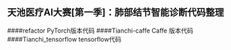
## 天池医疗AI大赛[第一季]：肺部结节智能诊断代码整理
####refactor PyTorch版本代码
####Tianchi-caffe Caffe 版本代码
####Tianchi_tensorflow tensorflow代码

